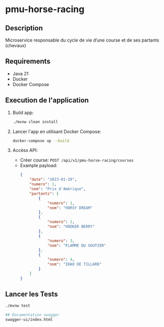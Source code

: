 # pmu-horse-racing

## Description
Microservice responsable du cycle de vie d’une course et de ses partants (chevaux)

## Requirements
- Java 21
- Docker
- Docker Compose

## Execution de l'application

1. Build app:
    ```sh
    ./mvnw clean install
    ```

2. Lancer l'app en utilisant Docker Compose:
    ```sh
    docker-compose up --build
    ```

3. Accèss API:
    - Créer course: `POST /api/v1/pmu-horse-racing/courses`
    - Example payload:
        ```json
        {
            "date": "2023-01-29",
            "numero": 1,
            "nom": "Prix d'Amérique",
            "partants": [
                {
                    "numero": 1,
                    "nom": "HORSY DREAM"
                },
                {
                    "numero": 2,
                    "nom": "HOOKER BERRY"
                },
                {
                    "numero": 3,
                    "nom": "FLAMME DU GOUTIER"
                },
                {
                    "numero": 4,
                    "nom": "IDAO DE TILLARD"
                }
            ]
        }
        ```

## Lancer les Tests
```sh
./mvnw test

## Documentation swagger
swagger-ui/index.html
